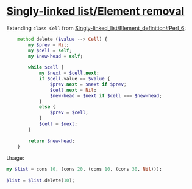 [1]: https://rosettacode.org/wiki/Singly-linked_list/Element_removal

# [Singly-linked list/Element removal][1]

Extending `class Cell` from [Singly-linked_list/Element_definition#Perl_6](https://rosettacode.org/wiki/Singly-linked_list/Element_definition#Perl_6):

```raku
    method delete ($value --> Cell) {
        my $prev = Nil;
        my $cell = self;
        my $new-head = self;
 
        while $cell {
            my $next = $cell.next;
            if $cell.value == $value {
                $prev.next = $next if $prev;
                $cell.next = Nil;
                $new-head = $next if $cell === $new-head;
            }
            else {
                $prev = $cell;
            }
            $cell = $next;
        }
 
        return $new-head;
    }
```


Usage:

```raku
my $list = cons 10, (cons 20, (cons 10, (cons 30, Nil)));
 
$list = $list.delete(10);
```